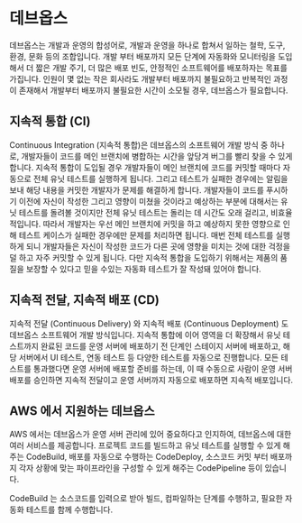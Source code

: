 # 데브옵스

데브옵스는 개발과 운영의 합성어로, 개발과 운영을 하나로 합쳐서 일하는 철학, 도구, 환경, 문화 등의 조합입니다. 
개발 부터 배포까지 모든 단계에 자동화와 모니터링을 도입해서 더 짧은 개발 주기, 더 많은 배포 빈도, 안정적인 소프트웨어를 배포하자는 목표를 가집니다. 
인원이 몇 없는 작은 회사라도 개발부터 배포까지 불필요하고 반복적인 과정이 존재해서 개발부터 배포까지 불필요한 시간이 소모될 경우, 데브옵스가 필요합니다. 

## 지속적 통합 (CI) 
Continuous Integration (지속적 통합)은 데브옵스의 소프트웨어 개발 방식 중 하나로, 개발자들이 코드를 메인 브랜치에 병합하는 시간을 앞당겨 버그를 빨리 찾을 수 있게 합니다.
지속적 통합이 도입될 경우 개발자들이 메인 브랜치에 코드를 커밋할 때마다 자동으로 전체 유닛 테스트를 실행하게 됩니다. 그리고 테스트가 실패한 경우에는 알림을 보내 해당 내용을 커밋한 개발자가 문제를 해결하게 합니다. 개발자들이 코드를 푸시하기 이전에 자신이 작성한 그리고 영향이 미쳤을 것이라고 예상하는 부분에 대해서는 유닛 테스트를 돌려볼 것이지만 전체 유닛 테스트는 돌리는 데 시간도 오래 걸리고, 비효율적입니다. 따라서 개발자는 우선 메인 브랜치에 커밋을 하고 예상하지 못한 영향으로 인해 테스트 케이스가 실패한 경우에만 문제를 처리하면 됩니다. 
매번 전체 테스트를 실행하게 되니 개발자들은 자신이 작성한 코드가 다른 곳에 영향을 미치는 것에 대한 걱정을 덜 하고 자주 커밋할 수 있게 됩니다. 다만 지속적 통합을 도입하기 위해서는 제품의 품질을 보장할 수 있다고 믿을 수있는 자동화 테스트가 잘 작성돼 있어야 합니다.

## 지속적 전달, 지속적 배포 (CD) 
지속적 전달 (Continuous Delivery) 와 지속적 배포 (Continuous Deployment) 도 데브옵스 소프트웨어 개발 방식입니다. 지속적 통합에 이어 영역을 더 확장해서 유닛 테스트까지 완료된 코드를 운영 서버에 배포하기 전 단계인 스테이지 서버에 배포하고, 해당 서버에서 UI 테스트, 연동 테스트 등 다양한 테스트를 자동으로 진행합니다. 모든 테스트를 통과했다면 운영 서버에 배포할 준비를 하는데, 이 때 수동으로 사람이 운영 서버 배포를 승인하면 지속적 전달이고 운영 서버까지 자동으로 배포하면 지속적 배포입니다. 

## AWS 에서 지원하는 데브옵스
AWS 에서는 데브옵스가 운영 서버 관리에 있어 중요하다고 인지하여, 데브옵스에 대한 여러 서비스를 제공합니다. 프로젝트 코드를 빌드하고 유닛 테스트를 실행할 수 있게 해주는 CodeBuild, 배포를 자동으로 수행하는 CodeDeploy, 소스코드 커밋 부터 배포까지 각자 상황에 맞는 파이프라인을 구성할 수 있게 해주는 CodePipeline 등이 있습니다.

CodeBuild 는 소스코드를 입력으로 받아 빌드, 컴파일하는 단계를 수행하고, 필요한 자동화 테스트를 함께 수행합니다.


<!--stackedit_data:
eyJoaXN0b3J5IjpbMTEwNzQ5MjM3MywtOTQwNTcwMDA2LC0xNj
QwNjExMDc2LC0yMDg4NzQ2NjEyXX0=
-->
